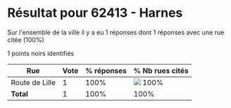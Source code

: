 # Résultat pour 62413 - Harnes

Sur l'ensemble de la ville il y a eu 1 réponses dont 1 réponses avec une rue citée (100%)

1 points noirs identifiés

| Rue | Vote | % réponses | % Nb rues cités|
|-----|------|------------|----------------|
| Route de Lille | 1 | 100% | <img src="../../img/bar_100.gif" />&nbsp;100%|
| **Total** | 1 | 100% | 100%|

